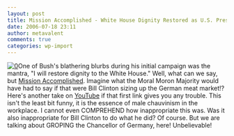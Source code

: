 ```yaml
---
layout: post
title: Mission Accomplished - White House Dignity Restored as U.S. President Sexually Harrasses German Chancellor
date: 2006-07-18 23:11
author: metavalent
comments: true
categories: wp-import
---
```

<!--Lead Photo --><a href="https://img135.imageshack.us/img135/580/bushgropesmerkelsb7.jpg"><img src="https://img135.imageshack.us/img135/580/bushgropesmerkelsb7.jpg" border="0" alt="0" /></a><!-- Commentary -->One of Bush's blathering blurbs during his initial campaign was the mantra, "I will restore dignity to the White House."  Well, what can we say, but <a href="https://video.msn.com/v/us/msnbc.htm?g=CA61956D-231F-4AEF-963B-D5D92E9939A9&amp;f=00&amp;fg=copy">Mission Accomplished</a>.  Imagine what the Moral Moron Majority would have had to say if that were Bill Clinton sizing up the German meat market!?  Here's another take on <a href="https://www.youtube.com/watch?v=5dfrHT8o-0A">YouTube</a> if that first link gives you any trouble.  This isn't the least bit funny, it is the essence of male chauvinism in the workplace.  I cannot even COMPREHEND how inappropriate this was.  Was it also inappropriate for Bill Clinton to do what he did?  Of course.  But we are talking about GROPING the Chancellor of Germany, here!  Unbelievable!
